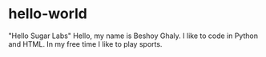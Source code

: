 # hello-world
"Hello Sugar Labs" 
Hello, my name is Beshoy Ghaly. I like to code in Python and HTML. In my free time I like to play sports.
